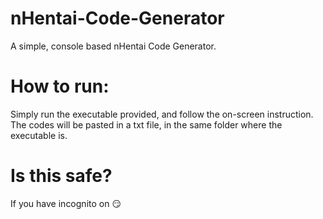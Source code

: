 # nHentai-Code-Generator 
A simple, console based nHentai Code Generator.

# How to run:
Simply run the executable provided, and follow the on-screen instruction.
The codes will be pasted in a txt file, in the same folder where the executable is.


# Is this safe?
If you have incognito on :smirk:
